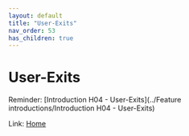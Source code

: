```yaml
---
layout: default
title: "User-Exits"
nav_order: 53
has_children: true
---
```

# User-Exits
Reminder: [Introduction H04 - User-Exits](../Feature introductions/Introduction H04 - User-Exits)  
  
Link: [Home](../index) 
  
